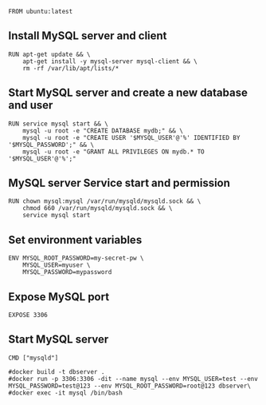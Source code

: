 
```
FROM ubuntu:latest
```

## Install MySQL server and client
```
RUN apt-get update && \
    apt-get install -y mysql-server mysql-client && \
    rm -rf /var/lib/apt/lists/*
```

## Start MySQL server and create a new database and user
```
RUN service mysql start && \
    mysql -u root -e "CREATE DATABASE mydb;" && \
    mysql -u root -e "CREATE USER '$MYSQL_USER'@'%' IDENTIFIED BY '$MYSQL_PASSWORD';" && \
    mysql -u root -e "GRANT ALL PRIVILEGES ON mydb.* TO '$MYSQL_USER'@'%';"
```

## MySQL server Service start and permission
```
RUN chown mysql:mysql /var/run/mysqld/mysqld.sock && \
    chmod 660 /var/run/mysqld/mysqld.sock && \
    service mysql start
```
## Set environment variables
```
ENV MYSQL_ROOT_PASSWORD=my-secret-pw \
    MYSQL_USER=myuser \
    MYSQL_PASSWORD=mypassword
```

## Expose MySQL port
```
EXPOSE 3306
```

## Start MySQL server
```
CMD ["mysqld"]
```

`#docker build -t dbserver .`\
`#docker run -p 3306:3306 -dit --name mysql --env MYSQL_USER=test --env MYSQL_PASSWORD=test@123 --env MYSQL_ROOT_PASSWORD=root@123 dbserver\`
`#docker exec -it mysql /bin/bash`